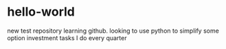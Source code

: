 # hello-world
new test repository
learning github. looking to use python to simplify some option investment tasks I do every quarter
